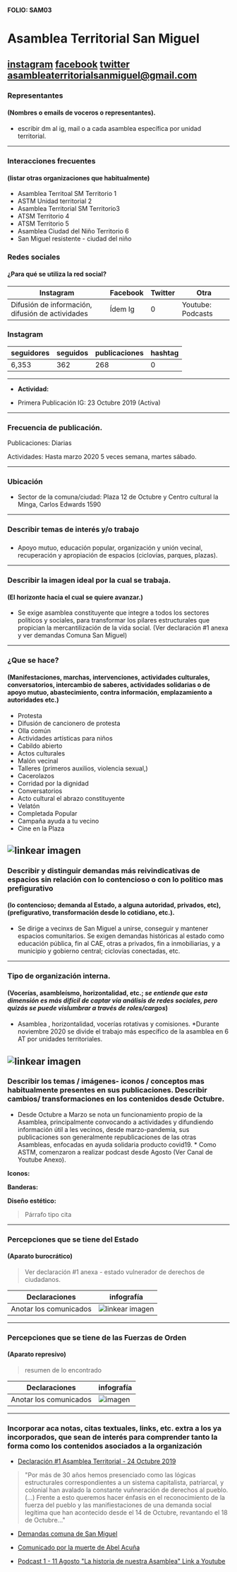 #### FOLIO: SAM03
# Asamblea Territorial San Miguel 

[instagram](https://www.instagram.com/asambleaterritorialsanmiguel/)
[facebook](https://www.facebook.com/asambleaterritorialsanmiguel/)
[twitter]()
<asambleaterritorialsanmiguel@gmail.com>
---

### Representantes
#### (Nombres o emails de voceros o representantes).
#### 
* escribir dm al ig, mail o a cada asamblea específica por unidad territorial. 
---
### Interacciones frecuentes
#### (listar otras organizaciones que habitualmente)
* Asamblea Territoal SM Territorio 1
* ASTM Unidad territorial 2
* Asamblea Territorial SM Territorio3
* ATSM Territorio 4
* ATSM Territorio 5
* Asamblea Ciudad del Niño Territorio 6
* San Miguel resistente - ciudad del niño

### Redes sociales
#### ¿Para qué se utiliza la red social?
| Instagram | Facebook | Twitter | Otra 
|---|---|---|---|
|Difusión de información, difusión de actividades|Ídem Ig|0| Youtube: Podcasts|

### **Instagram**
| seguidores | seguidos | publicaciones | hashtag 
|---|---|---|---|
|6,353|362|268| 0

---

* **Actividad:**   

* Primera Publicación IG: 23 Octubre 2019 (Activa)

---
### Frecuencia de publicación.

Publicaciones: Diarias

Actividades: Hasta marzo 2020 5 veces semana, martes sábado.

---
### Ubicación
* Sector de la comuna/ciudad: Plaza 12 de Octubre y Centro cultural la Minga, Carlos Edwards 1590 

---
### Describir temas de interés y/o trabajo
### 
*  Apoyo mutuo, educación popular, organización y unión vecinal,  recuperación y apropiación de espacios (ciclovías, parques, plazas). 
---
### Describir la imagen ideal por la cual se trabaja.
#### (El horizonte hacia el cual se quiere avanzar.)
* Se exige asamblea constituyente que integre a todos los sectores políticos y sociales, para transformar los pilares estructurales que propician la mercantilización de la vida social. (Ver declaración #1 anexa y ver demandas Comuna San Miguel)
---
### ¿Que se hace?
#### (Manifestaciones, marchas, intervenciones, actividades culturales, conversatorios, intercambio de saberes, actividades solidarias o de apoyo mutuo, abastecimiento, contra información, emplazamiento a autoridades etc.)
* Protesta
* Difusión de cancionero de protesta
* Olla común
* Actividades artísticas para niños 
* Cabildo abierto 
* Actos culturales
* Malón vecinal 
* Talleres (primeros auxilios, violencia sexual,)
* Cacerolazos 
* Corridad por la dignidad 
* Conversatorios
* Acto cultural el abrazo constituyente
* Velatón 
* Completada Popular 
* Campaña ayuda a tu vecino 
* Cine en la Plaza 


![linkear imagen](atsm.png)
---
### Describir y distinguir demandas más reivindicativas de espacios sin relación con lo contencioso o con lo político mas prefigurativo
#### (lo contencioso; demanda al Estado, a alguna autoridad, privados, etc), (prefigurativo, transformación desde lo cotidiano, etc.).
* Se dirige a vecinxs de San Miguel a unirse, conseguir y mantener espacios comunitarios. Se exigen demandas históricas al estado como educación pública, fin al CAE, otras a privados, fin a inmobiliarias, y a municipio y gobierno central; ciclovías conectadas, etc. 
---
### Tipo de organización interna.
#### (Vocerías, asambleísmo, horizontalidad, etc.; *se entiende que esta dimensión es más difícil de captar vía análisis de redes sociales, pero quizás se puede vislumbrar a través de roles/cargos*)
#### 
* Asamblea , horizontalidad, vocerías rotativas y comisiones. *Durante noviembre 2020 se divide el trabajo más específico de la asamblea en 6 AT por unidades territoriales. 

 ![linkear imagen](utsanmigue.png)
---
### Describir los temas / imágenes- iconos / conceptos mas habitualmente presentes en sus publicaciones. Describir cambios/ transformaciones en los contenidos desde Octubre.
* Desde Octubre a Marzo se nota un funcionamiento propio de la Asamblea, principalmente convocando a actividades y difundiendo información útil a les vecinos, desde marzo-pandemia, sus publicaciones son generalmente republicaciones de las otras Asambleas, enfocadas en ayuda solidaria producto covid19. * Como ASTM, comenzaron a realizar podcast desde Agosto (Ver Canal de Youtube Anexo). 


**Iconos:**

**Banderas:**

**Diseño estético:**

> Párrafo tipo cita 

---
### Percepciones que se tiene del Estado
#### (Aparato burocrático)
> Ver declaración #1 anexa - estado vulnerador de derechos de ciudadanos.

| Declaraciones | infografía | 
|---|---|
|Anotar los comunicados | ![linkear imagen]() |

---
### Percepciones que se tiene de las Fuerzas de Orden
#### (Aparato represivo)
> resumen de lo encontrado

| Declaraciones | infografía | 
|---|---|
|Anotar los comunicados | ![imagen]() |


---
### Incorporar aca notas, citas textuales, links, etc. extra a los ya incorporados, que sean de interés para comprender tanto la forma como los contenidos asociados a la organización
*  [Declaración #1 Asamblea Territorial - 24 Octubre 2019](https://www.instagram.com/p/B4BF0wTneA3/)
> "Por más de 30 años hemos presenciado como las lógicas estructurales correspondientes a un sistema capitalista, patriarcal, y colonial han avalado la constante vuñneración de derechos al pueblo. (...) Frente a esto queremos hacer énfasis en el reconocimiento de la fuerza del pueblo y las  manifiestaciones de una demanda social legítima que han acontecido desde el 14 de Octubre, revantando el 18 de Octubre..."

* [Demandas comuna de San Miguel](https://www.instagram.com/p/B4QAScbHXbJ/)

* [Comunicado por la muerte de Abel Acuña](https://www.instagram.com/p/B4-asfSpX7w/)

* [Podcast 1 - 11 Agosto "La historia de nuestra Asamblea" Link a Youtube](https://www.youtube.com/watch?v=ksANOjTkxMA)